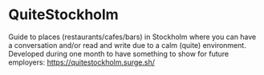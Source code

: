 # QuiteStockholm
Guide to places (restaurants/cafes/bars) in Stockholm where you can have a conversation and/or read and write due to a calm (quite) environment. Developed during one month to have something to show for future employers: 
https://quitestockholm.surge.sh/
